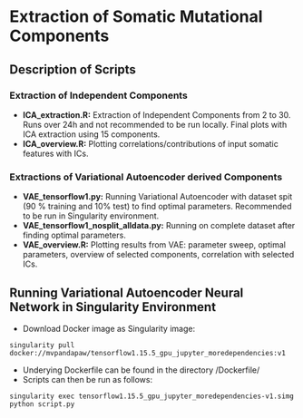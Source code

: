 # Extraction of Somatic Mutational Components

## Description of Scripts

### Extraction of Independent Components
* **ICA_extraction.R:** Extraction of Independent Components from 2 to 30. Runs over 24h and not recommended to be run locally. Final plots with ICA extraction using 15 components.
* **ICA_overview.R:** Plotting correlations/contributions of input somatic features with ICs.


### Extractions of Variational Autoencoder derived Components
* **VAE_tensorflow1.py:** Running Variational Autoencoder with dataset spit (90 % training and 10% test) to find optimal parameters. Recommended to be run in Singularity environment.
* **VAE_tensorflow1_nosplit_alldata.py:** Running on complete dataset after finding optimal parameters. 
* **VAE_overview.R:** Plotting results from VAE: parameter sweep, optimal parameters, overview of selected components, correlation with selected ICs.


## Running Variational Autoencoder Neural Network in Singularity Environment
* Download Docker image as Singularity image:
```
singularity pull docker://mvpandapaw/tensorflow1.15.5_gpu_jupyter_moredependencies:v1
```
* Underying Dockerfile can be found in the directory /Dockerfile/
* Scripts can then be run as follows:
```
singularity exec tensorflow1.15.5_gpu_jupyter_moredependencies-v1.simg python script.py
```
